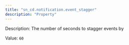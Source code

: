```yaml
---
title: "sn_cd.notification.event_stagger"
description: "Property"
---
```


Description: The number of seconds to stagger events by

Value: `60`